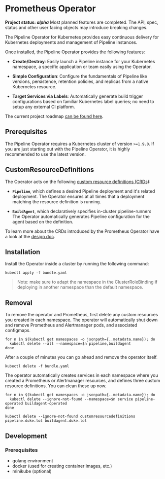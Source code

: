 # Prometheus Operator

**Project status: *alpha*** Most planned features are completed. The API, spec, status and other user facing objects may introduce breaking changes.

The Pipeline Operator for Kubernetes provides easy continuous delivery for Kubernetes deployments and management of Pipeline instances.

Once installed, the Pipeline Operator provides the following features:

* **Create/Destroy**: Easily launch a Pipeline instance for your Kubernetes namespace,
  a specific application or team easily using the Operator.

* **Simple Configuration**: Configure the fundamentals of Pipeline like versions, persistence, 
  retention policies, and replicas from a native Kubernetes resource.

* **Target Services via Labels**: Automatically generate build trigger configurations based
  on familiar Kubernetes label queries; no need to setup any external CI platform.

The current project roadmap [can be found here](./ROADMAP.md).

## Prerequisites

The Pipeline Operator requires a Kubernetes cluster of version `>=1.9.0`. If you are just starting out with the 
Pipeline Operator, it is highly recommended to use the latest version.

## CustomResourceDefinitions

The Operator acts on the following [custom resource definitions (CRDs)](https://kubernetes.io/docs/tasks/access-kubernetes-api/extend-api-custom-resource-definitions/):

* **`Pipeline`**, which defines a desired Pipeline deployment and it's related deployment.
  The Operator ensures at all times that a deployment matching the resource definition is running.

* **`BuildAgent`**, which declaratively specifies in-cluster pipeline-runners
  The Operator automatically generates Pipeline configuration for the agent based on the definition.

To learn more about the CRDs introduced by the Prometheus Operator have a look
at the [design doc](docs/design.md).

## Installation

Install the Operator inside a cluster by running the following command:

```
kubectl apply -f bundle.yaml
```

> Note: make sure to adapt the namespace in the ClusterRoleBinding if deploying in another namespace than the default namespace.

## Removal

To remove the operator and Prometheus, first delete any custom resources you created in each namespace. The
operator will automatically shut down and remove Prometheus and Alertmanager pods, and associated configmaps.

```
for n in $(kubectl get namespaces -o jsonpath={..metadata.name}); do
  kubectl delete --all --namespace=$n pipeline,buildagent
done
```

After a couple of minutes you can go ahead and remove the operator itself.

```
kubectl delete -f bundle.yaml
```

The operator automatically creates services in each namespace where you created a Prometheus or Alertmanager resources,
and defines three custom resource definitions. You can clean these up now.

```
for n in $(kubectl get namespaces -o jsonpath={..metadata.name}); do
  kubectl delete --ignore-not-found --namespace=$n service pipeline-operated buildagent-operated
done

kubectl delete --ignore-not-found customresourcedefinitions pipeline.duke.lol buildagent.duke.lol 
```

## Development

### Prerequisites

- golang environment
- docker (used for creating container images, etc.)
- minikube (optional)
